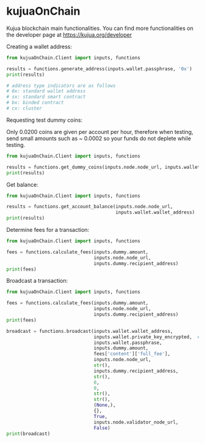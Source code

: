 # kujuaOnChain
Kujua blockchain main functionalities. You can find more functionalities on the developer page at https://kujua.org/developer

Creating a wallet address:
```python
from kujuaOnChain.Client import inputs, functions

results = functions.generate_address(inputs.wallet.passphrase, '0x')
print(results)

# address type indicators are as follows
# 0x: standard wallet address
# sx: standard smart contract
# bx: binded contract
# cx: cluster
```


Requesting test dummy coins:

Only 0.0200 coins are given per account per hour, therefore when testing, send small amounts such as ~ 0.0002 so your funds do not deplete while testing.

```python
from kujuaOnChain.Client import inputs, functions

results = functions.get_dummy_coins(inputs.node.node_url, inputs.wallet.wallet_address)
print(results)
```



Get balance:

```python
from kujuaOnChain.Client import inputs, functions

results = functions.get_account_balance(inputs.node.node_url,
                                    	inputs.wallet.wallet_address)
print(results)
```



Determine fees for a transaction:

```python
from kujuaOnChain.Client import inputs, functions

fees = functions.calculate_fees(inputs.dummy.amount,
                                inputs.node.node_url,
                                inputs.dummy.recipient_address)
print(fees)
```



Broadcast a transaction:

```python
from kujuaOnChain.Client import inputs, functions

fees = functions.calculate_fees(inputs.dummy.amount,
                                inputs.node.node_url,
                                inputs.dummy.recipient_address)
print(fees)

broadcast = functions.broadcast(inputs.wallet.wallet_address,
                                inputs.wallet.private_key_encrypted,  # only use a dummy address's private key until we make kujuaOffChainRelay public
                                inputs.wallet.passphrase,
                                inputs.dummy.amount,
                                fees['content']['full_fee'],
                                inputs.node.node_url,
                                str(),
                                inputs.dummy.recipient_address,
                                str(),
                                0,
                                0,
                                str(),
                                str(),
                                (None,),
                                {},
                                True,
                                inputs.node.validator_node_url,
                                False)
print(broadcast)
```
